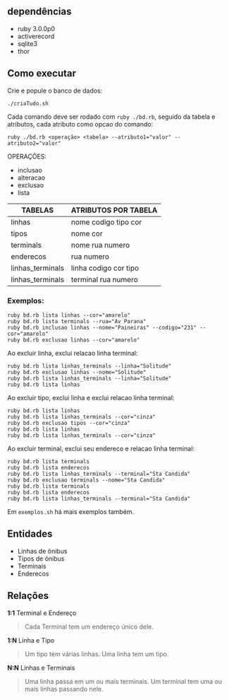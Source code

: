 ## dependências

- ruby 3.0.0p0
- activerecord
- sqlite3
- thor

## Como executar

Crie e popule o banco de dados:

```
./criaTudo.sh
```

Cada comando deve ser rodado com `ruby ./bd.rb`, seguido da tabela e atributos, cada atributo como opcao do comando:

```
ruby ./bd.rb <operação> <tabela> --atributo1="valor" --atributo2="valor"
```

OPERAÇÕES:

- inclusao
- alteracao
- exclusao
- lista

| TABELAS          | ATRIBUTOS POR TABELA  |
| ---------------- | --------------------- |
| linhas           | nome codigo tipo cor  |
| tipos            | nome cor              |
| terminals        | nome rua numero       |
| enderecos        | rua numero            |
| linhas_terminals | linha codigo cor tipo |
| linhas_terminals | terminal rua numero   |

### Exemplos:

```
ruby bd.rb lista linhas --cor="amarelo"
ruby bd.rb lista terminals --rua="Av Parana"
ruby bd.rb inclusao linhas --nome="Paineiras" --codigo="231" --cor="amarelo"
ruby bd.rb exclusao linhas --cor="amarelo"
```

Ao excluir linha, exclui relacao linha terminal:

```
ruby bd.rb lista linhas_terminals --linha="Solitude"
ruby bd.rb exclusao linhas --nome="Solitude"
ruby bd.rb lista linhas_terminals --linha="Solitude"
ruby bd.rb lista linhas
```

Ao excluir tipo, exclui linha e exclui relacao linha terminal:

```
ruby bd.rb lista linhas
ruby bd.rb lista linhas_terminals --cor="cinza"
ruby bd.rb exclusao tipos --cor="cinza"
ruby bd.rb lista linhas
ruby bd.rb lista linhas_terminals --cor="cinza"
```

Ao excluir terminal, exclui seu endereco e relacao linha terminal:

```
ruby bd.rb lista terminals
ruby bd.rb lista enderecos
ruby bd.rb lista linhas_terminals --terminal="Sta Candida"
ruby bd.rb exclusao terminals --nome="Sta Candida"
ruby bd.rb lista terminals
ruby bd.rb lista enderecos
ruby bd.rb lista linhas_terminals --terminal="Sta Candida"
```

Em `exemplos.sh` há mais exemplos também.

## Entidades

- Linhas de ônibus
- Tipos de ônibus
- Terminais
- Enderecos

## Relações

**1:1** Terminal e Endereço

> Cada Terminal tem um endereço único dele.

**1:N** Linha e Tipo

> Um tipo tem várias linhas.
> Uma linha tem um tipo.

**N:N** Linhas e Terminais

> Uma linha passa em um ou mais terminais.
> Um terminal tem uma ou mais linhas passando nele.
